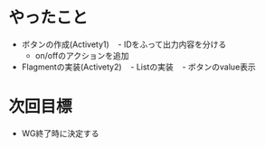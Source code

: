 # やったこと
- ボタンの作成(Activety1)
    - IDをふって出力内容を分ける
    - on/offのアクションを追加
- Flagmentの実装(Activety2)
    - Listの実装
    - ボタンのvalue表示

# 次回目標
- WG終了時に決定する
